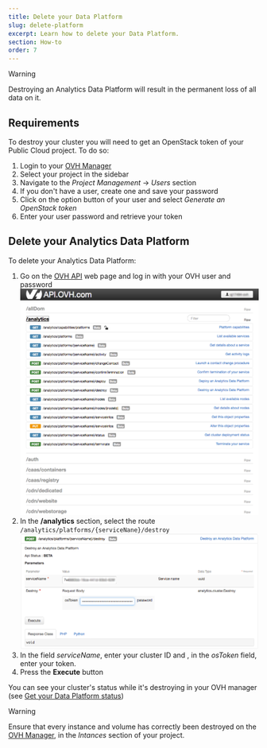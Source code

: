 ```yaml
---
title: Delete your Data Platform
slug: delete-platform
excerpt: Learn how to delete your Data Platform.
section: How-to
order: 7
---
```


>[!warning]
>
> Destroying an Analytics Data Platform will result in the permanent loss of all data on it.

## Requirements

To destroy your cluster you will need to get an OpenStack token of your Public Cloud project.
To do so:

1.  Login to your [OVH Manager](https://www.ovh.com/manager/public-cloud/index.html)
2.  Select your project in the sidebar
3.  Navigate to the *Project Management* -> *Users* section
4.  If you don't have a user, create one and save your password
5.  Click on the option button of your user and select *Generate an OpenStack token*
6.  Enter your user password and retrieve your token

## Delete your Analytics Data Platform

To delete your Analytics Data Platform:

1.  Go on the [OVH API](https://api.ovh.com/console/#/) web page and log in with your OVH user and password
![OVH API](images/api.png)
2.  In the **/analytics** section, select the route `/analytics/platforms/{serviceNane}/destroy`
![Destroy endpoint](images/destroy.png)
3.  In the field *serviceName*, enter your cluster ID and , in the *osToken* field, enter your token.
4.  Press the **Execute** button

You can see your cluster's status while it's destroying in your OVH manager (see [Get your Data Platform status](../get-status/guide.en-gb.md))

>[!warning]
>
> Ensure that every instance and volume has correctly been destroyed on the [OVH Manager](https://www.ovh.com/manager/public-cloud/index.html), in the *Intances* section of your project.